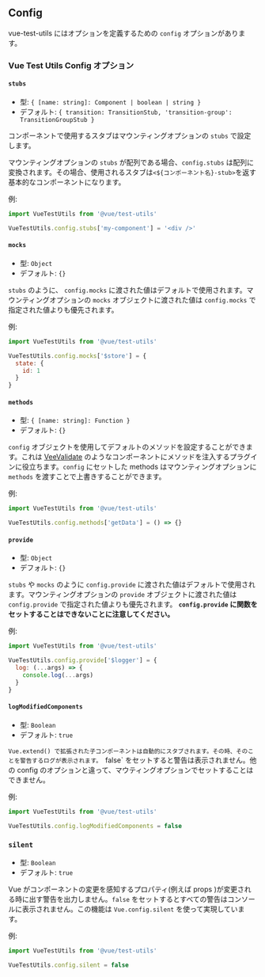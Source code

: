 ## Config

vue-test-utils にはオプションを定義するための `config` オプションがあります。

### Vue Test Utils Config オプション

#### `stubs`

- 型: `{ [name: string]: Component | boolean | string }`
- デフォルト: `{
  transition: TransitionStub,
  'transition-group': TransitionGroupStub
}`

コンポーネントで使用するスタブはマウンティングオプションの `stubs` で設定します。

マウンティングオプションの `stubs` が配列である場合、`config.stubs` は配列に変換されます。その場合、使用されるスタブは`<${コンポーネント名}-stub>`を返す基本的なコンポーネントになります。

例:

```js
import VueTestUtils from '@vue/test-utils'

VueTestUtils.config.stubs['my-component'] = '<div />'
```

#### `mocks`

- 型: `Object`
- デフォルト: `{}`

`stubs` のように、 `config.mocks` に渡された値はデフォルトで使用されます。マウンティングオプションの `mocks` オブジェクトに渡された値は `config.mocks` で指定された値よりも優先されます。

例:

```js
import VueTestUtils from '@vue/test-utils'

VueTestUtils.config.mocks['$store'] = {
  state: {
    id: 1
  }
}
```

#### `methods`

- 型: `{ [name: string]: Function }`
- デフォルト: `{}`

`config` オブジェクトを使用してデフォルトのメソッドを設定することができます。これは [VeeValidate](https://vee-validate.logaretm.com/) のようなコンポーネントにメソッドを注入するプラグインに役立ちます。`config` にセットした methods はマウンティングオプションに `methods` を渡すことで上書きすることができます。

例:

```js
import VueTestUtils from '@vue/test-utils'

VueTestUtils.config.methods['getData'] = () => {}
```

#### `provide`

- 型: `Object`
- デフォルト: `{}`

`stubs` や `mocks` のように `config.provide` に渡された値はデフォルトで使用されます。マウンティングオプションの `provide` オブジェクトに渡された値は `config.provide` で指定された値よりも優先されます。 **`config.provide` に関数をセットすることはできないことに注意してください。**

例:

```js
import VueTestUtils from '@vue/test-utils'

VueTestUtils.config.provide['$logger'] = {
  log: (...args) => {
    console.log(...args)
  }
}
```

#### `logModifiedComponents`

- 型: `Boolean`
- デフォルト: `true`

`Vue.extend() で拡張された子コンポーネントは自動的にスタブされます。その時、そのことを警告するログが表示されます。 `false` をセットすると警告は表示されません。他の config のオプションと違って、マウティングオプションでセットすることはできません。

例:

```js
import VueTestUtils from '@vue/test-utils'

VueTestUtils.config.logModifiedComponents = false
```

### `silent`

- 型: `Boolean`
- デフォルト: `true`

Vue がコンポーネントの変更を感知するプロパティ(例えば props )が変更される時に出す警告を出力しません。`false` をセットするとすべての警告はコンソールに表示されません。この機能は `Vue.config.silent` を使って実現しています。

例:

```js
import VueTestUtils from '@vue/test-utils'

VueTestUtils.config.silent = false
```
